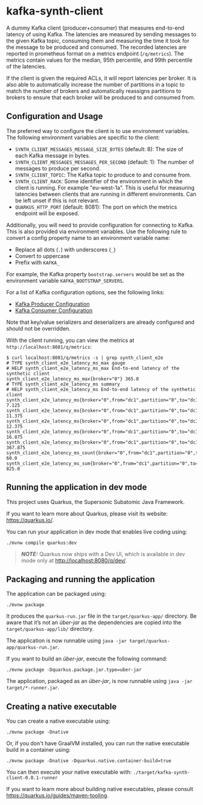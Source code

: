# kafka-synth-client

A dummy Kafka client (producer+consumer) that measures end-to-end latency of using Kafka.
The latencies are measured by sending messages to the given Kafka topic, consuming them
and measuring the time it took for the message to be produced and consumed.
The recorded latencies are reported in prometheus format on a metrics endpoint (`/q/metrics`).
The metrics contain values for the median, 95th percentile, and 99th percentile of the latencies.

If the client is given the required ACLs, it will report latencies per broker.
It is also able to automatically increase the number of partitions in a topic to match the number of brokers
and automatically reassigns partitions to brokers to ensure that each broker will be produced to and consumed from.

## Configuration and Usage

The preferred way to configure the client is to use environment variables.
The following environment variables are specific to the client:

- `SYNTH_CLIENT_MESSAGES_MESSAGE_SIZE_BYTES` (default: 8): The size of each Kafka message in bytes.
- `SYNTH_CLIENT_MESSAGES_MESSAGES_PER_SECOND` (default: 1): The number of messages to produce per second.
- `SYNTH_CLIENT_TOPIC`: The Kafka topic to produce to and consume from.
- `SYNTH_CLIENT_RACK`: Some identifier of the environment in which the client is running. For example "eu-west-1a". This is useful for measuring latencies between clients that are running in different environments. Can be left unset if this is not relevant.
- `QUARKUS_HTTP_PORT` (default: 8081): The port on which the metrics endpoint will be exposed.

Additionally, you will need to provide configuration for connecting to Kafka. This is also provided via environment variables.
Use the following rule to convert a config property name to an environment variable name:
- Replace all dots (`.`) with underscores (`_`)
- Convert to uppercase
- Prefix with `KAFKA_`

For example, the Kafka property `bootstrap.servers` would be set as the environment variable `KAFKA_BOOTSTRAP_SERVERS`.

For a list of Kafka configuration options, see the following links:
- [Kafka Producer Configuration](https://docs.confluent.io/platform/current/installation/configuration/producer-configs.html)
- [Kafka Consumer Configuration](https://docs.confluent.io/platform/current/installation/configuration/consumer-configs.html)

Note that key/value serializers and deserializers are already configured and should not be overridden.

With the client running, you can view the metrics at `http://localhost:8081/q/metrics`:

```
$ curl localhost:8081/q/metrics -s | grep synth_client_e2e
# TYPE synth_client_e2e_latency_ms_max gauge
# HELP synth_client_e2e_latency_ms_max End-to-end latency of the synthetic client
synth_client_e2e_latency_ms_max{broker="0"} 365.0
# TYPE synth_client_e2e_latency_ms summary
# HELP synth_client_e2e_latency_ms End-to-end latency of the synthetic client
synth_client_e2e_latency_ms{broker="0",from="dc1",partition="0",to="dc1",quantile="0.5"} 7.125
synth_client_e2e_latency_ms{broker="0",from="dc1",partition="0",to="dc1",quantile="0.8"} 11.375
synth_client_e2e_latency_ms{broker="0",from="dc1",partition="0",to="dc1",quantile="0.9"} 12.375
synth_client_e2e_latency_ms{broker="0",from="dc1",partition="0",to="dc1",quantile="0.95"} 16.875
synth_client_e2e_latency_ms{broker="0",from="dc1",partition="0",to="dc1",quantile="0.99"} 367.875
synth_client_e2e_latency_ms_count{broker="0",from="dc1",partition="0",to="dc1"} 60.0
synth_client_e2e_latency_ms_sum{broker="0",from="dc1",partition="0",to="dc1"} 825.0
```

## Running the application in dev mode

This project uses Quarkus, the Supersonic Subatomic Java Framework.

If you want to learn more about Quarkus, please visit its website: <https://quarkus.io/>.

You can run your application in dev mode that enables live coding using:

```shell script
./mvnw compile quarkus:dev
```

> **_NOTE:_**  Quarkus now ships with a Dev UI, which is available in dev mode only at <http://localhost:8080/q/dev/>.

## Packaging and running the application

The application can be packaged using:

```shell script
./mvnw package
```

It produces the `quarkus-run.jar` file in the `target/quarkus-app/` directory.
Be aware that it’s not an _über-jar_ as the dependencies are copied into the `target/quarkus-app/lib/` directory.

The application is now runnable using `java -jar target/quarkus-app/quarkus-run.jar`.

If you want to build an _über-jar_, execute the following command:

```shell script
./mvnw package -Dquarkus.package.jar.type=uber-jar
```

The application, packaged as an _über-jar_, is now runnable using `java -jar target/*-runner.jar`.

## Creating a native executable

You can create a native executable using:

```shell script
./mvnw package -Dnative
```

Or, if you don't have GraalVM installed, you can run the native executable build in a container using:

```shell script
./mvnw package -Dnative -Dquarkus.native.container-build=true
```

You can then execute your native executable with: `./target/kafka-synth-client-0.0.1-runner`

If you want to learn more about building native executables, please consult <https://quarkus.io/guides/maven-tooling>.
